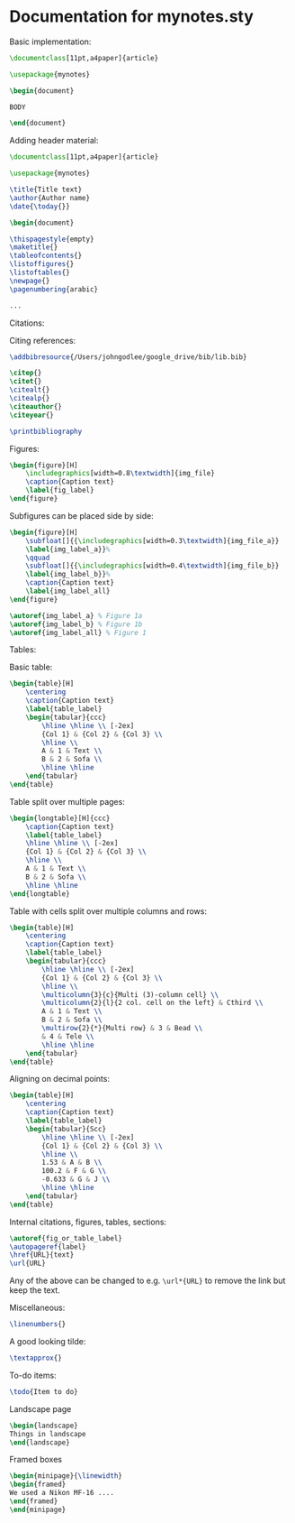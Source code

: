 # Documentation for mynotes.sty

Basic implementation:

```tex
\documentclass[11pt,a4paper]{article}

\usepackage{mynotes}

\begin{document}

BODY

\end{document}
```

Adding header material:

```tex
\documentclass[11pt,a4paper]{article}

\usepackage{mynotes}

\title{Title text}
\author{Author name}
\date{\today{}}

\begin{document}

\thispagestyle{empty}
\maketitle{}
\tableofcontents{}
\listoffigures{}
\listoftables{}
\newpage{}
\pagenumbering{arabic}

...
```

Citations:

Citing references:

```tex
\addbibresource{/Users/johngodlee/google_drive/bib/lib.bib}

\citep{}
\citet{}
\citealt{}
\citealp{}
\citeauthor{}
\citeyear{}

\printbibliography
```

Figures:

```tex
\begin{figure}[H]
	\includegraphics[width=0.8\textwidth]{img_file}
	\caption{Caption text}
	\label{fig_label}
\end{figure}
```

Subfigures can be placed side by side:

```tex
\begin{figure}[H]
	\subfloat[]{{\includegraphics[width=0.3\textwidth]{img_file_a}}
	\label{img_label_a}}%
    \qquad
	\subfloat[]{{\includegraphics[width=0.4\textwidth]{img_file_b}}
	\label{img_label_b}}%
	\caption{Caption text}
	\label{img_label_all}
\end{figure}

\autoref{img_label_a} % Figure 1a
\autoref{img_label_b} % Figure 1b
\autoref{img_label_all} % Figure 1
```

Tables:

Basic table:

```tex
\begin{table}[H]
	\centering
	\caption{Caption text}
	\label{table_label}
	\begin{tabular}{ccc}
		\hline \hline \\ [-2ex]
		{Col 1} & {Col 2} & {Col 3} \\
		\hline \\
		A & 1 & Text \\
		B & 2 & Sofa \\
		\hline \hline
	\end{tabular}
\end{table}
```

Table split over multiple pages:

```tex
\begin{longtable}[H]{ccc}
	\caption{Caption text}
	\label{table_label}
	\hline \hline \\ [-2ex]
	{Col 1} & {Col 2} & {Col 3} \\
	\hline \\
	A & 1 & Text \\
	B & 2 & Sofa \\
	\hline \hline
\end{longtable}
```

Table with cells split over multiple columns and rows:

```tex
\begin{table}[H]
	\centering
	\caption{Caption text}
	\label{table_label}
	\begin{tabular}{ccc}
		\hline \hline \\ [-2ex]
		{Col 1} & {Col 2} & {Col 3} \\
		\hline \\
		\multicolumn{3}{c}{Multi (3)-column cell} \\
		\multicolumn{2}{l}{2 col. cell on the left} & Cthird \\
		A & 1 & Text \\
		B & 2 & Sofa \\
		\multirow{2}{*}{Multi row} & 3 & Bead \\
    	& 4 & Tele \\
		\hline \hline
	\end{tabular}
\end{table}
```

Aligning on decimal points:

```tex
\begin{table}[H]
	\centering
	\caption{Caption text}
	\label{table_label}
	\begin{tabular}{Scc}
		\hline \hline \\ [-2ex]
		{Col 1} & {Col 2} & {Col 3} \\
		\hline \\
		1.53 & A & B \\
		100.2 & F & G \\
		-0.633 & G & J \\
		\hline \hline
	\end{tabular}
\end{table}
```

Internal citations, figures, tables, sections:

```tex
\autoref{fig_or_table_label}
\autopageref{label}
\href{URL}{text}
\url{URL}
```

Any of the above can be changed to e.g. `\url*{URL}` to remove the link but keep the text.

Miscellaneous:

```tex
\linenumbers{}
```

A good looking tilde: 

```tex
\textapprox{}
```

To-do items:

```tex
\todo{Item to do}
```

Landscape page

```tex
\begin{landscape}
Things in landscape
\end{landscape}
```

Framed boxes

```tex
\begin{minipage}{\linewidth}
\begin{framed}
We used a Nikon MF-16 ....
\end{framed}
\end{minipage}
```
